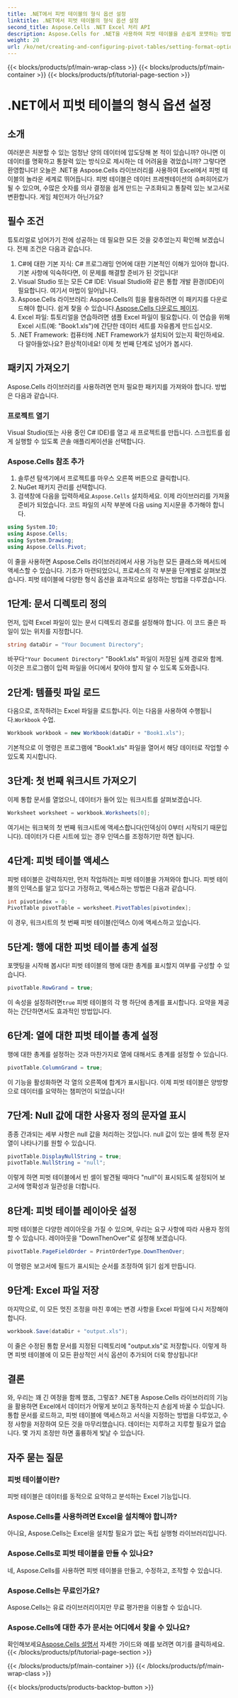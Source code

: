 ```yaml
---
title: .NET에서 피벗 테이블의 형식 옵션 설정
linktitle: .NET에서 피벗 테이블의 형식 옵션 설정
second_title: Aspose.Cells .NET Excel 처리 API
description: Aspose.Cells for .NET을 사용하여 피벗 테이블을 손쉽게 포맷하는 방법을 알아보세요. 데이터 프레젠테이션을 개선하기 위한 단계별 기술을 살펴보세요.
weight: 20
url: /ko/net/creating-and-configuring-pivot-tables/setting-format-options/
---
```


{{< blocks/products/pf/main-wrap-class >}}
{{< blocks/products/pf/main-container >}}
{{< blocks/products/pf/tutorial-page-section >}}

# .NET에서 피벗 테이블의 형식 옵션 설정

## 소개
여러분은 처분할 수 있는 엄청난 양의 데이터에 압도당해 본 적이 있습니까? 아니면 이 데이터를 명확하고 통찰력 있는 방식으로 제시하는 데 어려움을 겪었습니까? 그렇다면 환영합니다! 오늘은 .NET용 Aspose.Cells 라이브러리를 사용하여 Excel에서 피벗 테이블의 놀라운 세계로 뛰어듭니다. 피벗 테이블은 데이터 프레젠테이션의 슈퍼히어로가 될 수 있으며, 수많은 숫자를 의사 결정을 쉽게 만드는 구조화되고 통찰력 있는 보고서로 변환합니다. 게임 체인저가 아닌가요?
## 필수 조건
튜토리얼로 넘어가기 전에 성공하는 데 필요한 모든 것을 갖추었는지 확인해 보겠습니다. 전제 조건은 다음과 같습니다.
1. C#에 대한 기본 지식: C# 프로그래밍 언어에 대한 기본적인 이해가 있어야 합니다. 기본 사항에 익숙하다면, 이 문제를 해결할 준비가 된 것입니다!
2. Visual Studio 또는 모든 C# IDE: Visual Studio와 같은 통합 개발 환경(IDE)이 필요합니다. 여기서 마법이 일어납니다. 
3. Aspose.Cells 라이브러리: Aspose.Cells의 힘을 활용하려면 이 패키지를 다운로드해야 합니다. 쉽게 찾을 수 있습니다.[Aspose.Cells 다운로드 페이지](https://releases.aspose.com/cells/net/).
4. Excel 파일: 튜토리얼을 연습하려면 샘플 Excel 파일이 필요합니다. 이 연습을 위해 Excel 시트(예: "Book1.xls")에 간단한 데이터 세트를 자유롭게 만드십시오.
5. .NET Framework: 컴퓨터에 .NET Framework가 설치되어 있는지 확인하세요.
다 알아들었나요? 환상적이네요! 이제 첫 번째 단계로 넘어가 봅시다.
## 패키지 가져오기
Aspose.Cells 라이브러리를 사용하려면 먼저 필요한 패키지를 가져와야 합니다. 방법은 다음과 같습니다.
### 프로젝트 열기
Visual Studio(또는 사용 중인 C# IDE)를 열고 새 프로젝트를 만듭니다. 스크립트를 쉽게 실행할 수 있도록 콘솔 애플리케이션을 선택합니다.
### Aspose.Cells 참조 추가
1. 솔루션 탐색기에서 프로젝트를 마우스 오른쪽 버튼으로 클릭합니다.
2. NuGet 패키지 관리를 선택합니다.
3.  검색창에 다음을 입력하세요.`Aspose.Cells` 설치하세요.
이제 라이브러리를 가져올 준비가 되었습니다. 코드 파일의 시작 부분에 다음 using 지시문을 추가해야 합니다.
```csharp
using System.IO;
using Aspose.Cells;
using System.Drawing;
using Aspose.Cells.Pivot;
```
이 줄을 사용하면 Aspose.Cells 라이브러리에서 사용 가능한 모든 클래스와 메서드에 액세스할 수 있습니다.
기초가 마련되었으니, 프로세스의 각 부분을 단계별로 살펴보겠습니다. 피벗 테이블에 다양한 형식 옵션을 효과적으로 설정하는 방법을 다루겠습니다.
## 1단계: 문서 디렉토리 정의
먼저, 입력 Excel 파일이 있는 문서 디렉토리 경로를 설정해야 합니다. 이 코드 줄은 파일이 있는 위치를 지정합니다.
```csharp
string dataDir = "Your Document Directory";
```
 바꾸다`"Your Document Directory"` "Book1.xls" 파일이 저장된 실제 경로와 함께. 이것은 프로그램이 입력 파일을 어디에서 찾아야 할지 알 수 있도록 도와줍니다.
## 2단계: 템플릿 파일 로드
 다음으로, 조작하려는 Excel 파일을 로드합니다. 이는 다음을 사용하여 수행됩니다.`Workbook` 수업.
```csharp
Workbook workbook = new Workbook(dataDir + "Book1.xls");
```
기본적으로 이 명령은 프로그램에 "Book1.xls" 파일을 열어서 해당 데이터로 작업할 수 있도록 지시합니다.
## 3단계: 첫 번째 워크시트 가져오기
이제 통합 문서를 열었으니, 데이터가 들어 있는 워크시트를 살펴보겠습니다. 
```csharp
Worksheet worksheet = workbook.Worksheets[0];
```
여기서는 워크북의 첫 번째 워크시트에 액세스합니다(인덱싱이 0부터 시작되기 때문입니다). 데이터가 다른 시트에 있는 경우 인덱스를 조정하기만 하면 됩니다.
## 4단계: 피벗 테이블 액세스
피벗 테이블은 강력하지만, 먼저 작업하려는 피벗 테이블을 가져와야 합니다. 피벗 테이블의 인덱스를 알고 있다고 가정하고, 액세스하는 방법은 다음과 같습니다.
```csharp
int pivotindex = 0;
PivotTable pivotTable = worksheet.PivotTables[pivotindex];
```
이 경우, 워크시트의 첫 번째 피벗 테이블(인덱스 0)에 액세스하고 있습니다. 
## 5단계: 행에 대한 피벗 테이블 총계 설정
포맷팅을 시작해 봅시다! 피벗 테이블의 행에 대한 총계를 표시할지 여부를 구성할 수 있습니다.
```csharp
pivotTable.RowGrand = true;
```
 이 속성을 설정하려면`true` 피벗 테이블의 각 행 하단에 총계를 표시합니다. 요약을 제공하는 간단하면서도 효과적인 방법입니다.
## 6단계: 열에 대한 피벗 테이블 총계 설정
행에 대한 총계를 설정하는 것과 마찬가지로 열에 대해서도 총계를 설정할 수 있습니다.
```csharp
pivotTable.ColumnGrand = true;
```
이 기능을 활성화하면 각 열의 오른쪽에 합계가 표시됩니다. 이제 피벗 테이블은 양방향으로 데이터를 요약하는 챔피언이 되었습니다!
## 7단계: Null 값에 대한 사용자 정의 문자열 표시
종종 간과되는 세부 사항은 null 값을 처리하는 것입니다. null 값이 있는 셀에 특정 문자열이 나타나기를 원할 수 있습니다. 
```csharp
pivotTable.DisplayNullString = true;
pivotTable.NullString = "null";
```
이렇게 하면 피벗 테이블에서 빈 셀이 발견될 때마다 "null"이 표시되도록 설정되어 보고서에 명확성과 일관성을 더합니다.
## 8단계: 피벗 테이블 레이아웃 설정
피벗 테이블은 다양한 레이아웃을 가질 수 있으며, 우리는 요구 사항에 따라 사용자 정의할 수 있습니다. 레이아웃을 "DownThenOver"로 설정해 보겠습니다.
```csharp
pivotTable.PageFieldOrder = PrintOrderType.DownThenOver;
```
이 명령은 보고서에 필드가 표시되는 순서를 조정하여 읽기 쉽게 만듭니다. 
## 9단계: Excel 파일 저장
마지막으로, 이 모든 멋진 조정을 마친 후에는 변경 사항을 Excel 파일에 다시 저장해야 합니다. 
```csharp
workbook.Save(dataDir + "output.xls");
```
이 줄은 수정된 통합 문서를 지정된 디렉토리에 "output.xls"로 저장합니다. 
이렇게 하면 피벗 테이블에 이 모든 환상적인 서식 옵션이 추가되어 더욱 향상됩니다!
## 결론
와, 우리는 꽤 긴 여정을 함께 했죠, 그렇죠? .NET용 Aspose.Cells 라이브러리의 기능을 활용하면 Excel에서 데이터가 어떻게 보이고 동작하는지 손쉽게 바꿀 수 있습니다. 통합 문서를 로드하고, 피벗 테이블에 액세스하고 서식을 지정하는 방법을 다루었고, 수정 사항을 저장하여 모든 것을 마무리했습니다. 데이터는 지루하고 지루할 필요가 없습니다. 몇 가지 조정만 하면 훌륭하게 빛날 수 있습니다.
## 자주 묻는 질문
### 피벗 테이블이란?
피벗 테이블은 데이터를 동적으로 요약하고 분석하는 Excel 기능입니다.
### Aspose.Cells를 사용하려면 Excel을 설치해야 합니까?
아니요, Aspose.Cells는 Excel을 설치할 필요가 없는 독립 실행형 라이브러리입니다.
### Aspose.Cells로 피벗 테이블을 만들 수 있나요?
네, Aspose.Cells를 사용하면 피벗 테이블을 만들고, 수정하고, 조작할 수 있습니다.
### Aspose.Cells는 무료인가요?
Aspose.Cells는 유료 라이브러리이지만 무료 평가판을 이용할 수 있습니다.
### Aspose.Cells에 대한 추가 문서는 어디에서 찾을 수 있나요?
 확인해보세요[Aspose.Cells 설명서](https://reference.aspose.com/cells/net/) 자세한 가이드와 예를 보려면 여기를 클릭하세요.
{{< /blocks/products/pf/tutorial-page-section >}}

{{< /blocks/products/pf/main-container >}}
{{< /blocks/products/pf/main-wrap-class >}}

{{< blocks/products/products-backtop-button >}}
